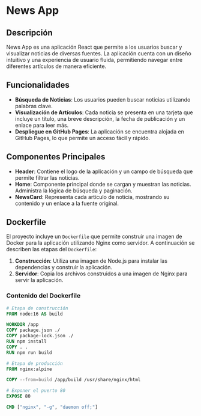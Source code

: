 # News App

## Descripción

News App es una aplicación React que permite a los usuarios buscar y visualizar noticias de diversas fuentes. La aplicación cuenta con un diseño intuitivo y una experiencia de usuario fluida, permitiendo navegar entre diferentes artículos de manera eficiente.

## Funcionalidades

- **Búsqueda de Noticias**: Los usuarios pueden buscar noticias utilizando palabras clave.
- **Visualización de Artículos**: Cada noticia se presenta en una tarjeta que incluye un título, una breve descripción, la fecha de publicación y un enlace para leer más.
- **Despliegue en GitHub Pages**: La aplicación se encuentra alojada en GitHub Pages, lo que permite un acceso fácil y rápido.

## Componentes Principales

- **Header**: Contiene el logo de la aplicación y un campo de búsqueda que permite filtrar las noticias.
- **Home**: Componente principal donde se cargan y muestran las noticias. Administra la lógica de búsqueda y paginación.
- **NewsCard**: Representa cada artículo de noticia, mostrando su contenido y un enlace a la fuente original.

## Dockerfile

El proyecto incluye un `Dockerfile` que permite construir una imagen de Docker para la aplicación utilizando Nginx como servidor. A continuación se describen las etapas del `Dockerfile`:

1. **Construcción**: Utiliza una imagen de Node.js para instalar las dependencias y construir la aplicación.
2. **Servidor**: Copia los archivos construidos a una imagen de Nginx para servir la aplicación.

### Contenido del Dockerfile

```dockerfile
# Etapa de construcción
FROM node:16 AS build

WORKDIR /app
COPY package.json ./
COPY package-lock.json ./
RUN npm install
COPY . .
RUN npm run build

# Etapa de producción
FROM nginx:alpine

COPY --from=build /app/build /usr/share/nginx/html

# Exponer el puerto 80
EXPOSE 80

CMD ["nginx", "-g", "daemon off;"]
